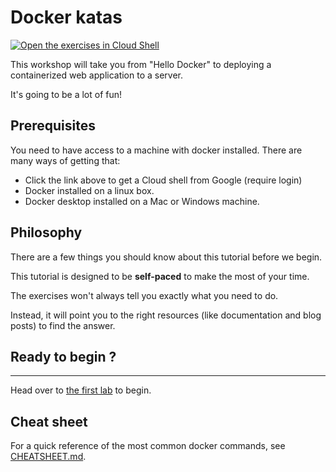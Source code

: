 # Docker katas

[![Open the exercises in Cloud Shell](https://gstatic.com/cloudssh/images/open-btn.svg)](https://console.cloud.google.com/cloudshell/editor?cloudshell_git_repo=https://github.com/eficode-academy/docker-katas.git)

This workshop will take you from "Hello Docker" to deploying a containerized web application to a server.

It's going to be a lot of fun!

## Prerequisites

You need to have access to a machine with docker installed.
There are many ways of getting that:

* Click the link above to get a Cloud shell from Google (require login)
* Docker installed on a linux box.
* Docker desktop installed on a Mac or Windows machine.

## Philosophy

There are a few things you should know about this tutorial before we begin.

This tutorial is designed to be **self-paced** to make the most of your time.

The exercises won't always tell you exactly what you need to do.

Instead, it will point you to the right resources (like documentation and blog posts) to find the answer.

## Ready to begin ?

---

Head over to [the first lab](labs/00-getting-started.md) to begin.

## Cheat sheet

For a quick reference of the most common docker commands, see [CHEATSHEET.md](CHEATSHEET.md).
